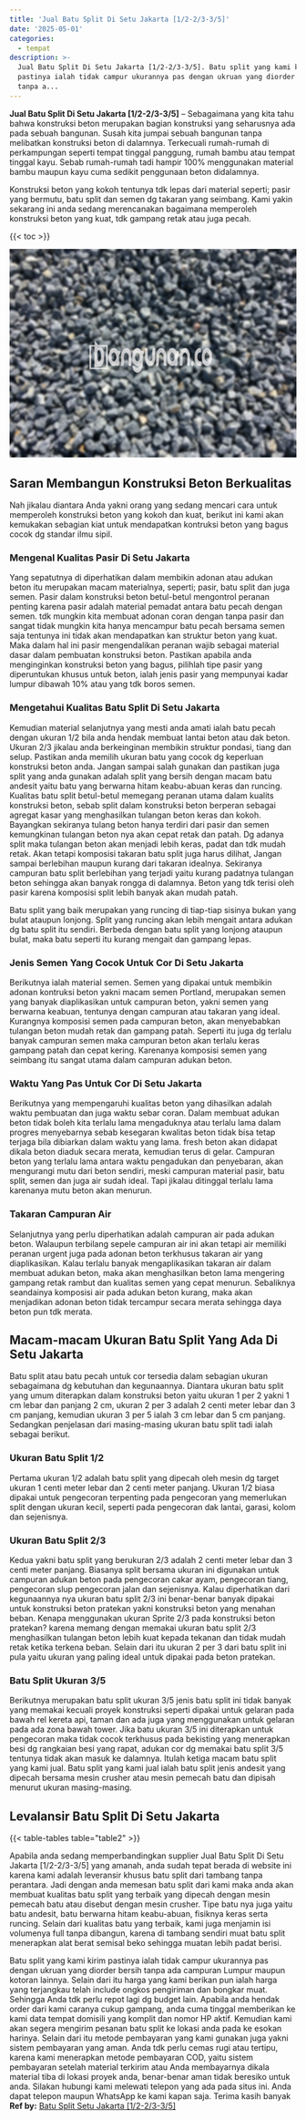```yaml
---
title: 'Jual Batu Split Di Setu Jakarta [1/2-2/3-3/5]'
date: '2025-05-01'
categories:
  - tempat
description: >-
  Jual Batu Split Di Setu Jakarta [1/2-2/3-3/5]. Batu split yang kami kirim
  pastinya ialah tidak campur ukurannya pas dengan ukruan yang diorder bersih
  tanpa a...
---
```


**Jual Batu Split Di Setu Jakarta \[1/2-2/3-3/5\]** – Sebagaimana yang kita tahu bahwa konstruksi beton merupakan bagian konstruksi yang seharusnya ada pada sebuah bangunan. Susah kita jumpai sebuah bangunan tanpa melibatkan konstruksi beton di dalamnya. Terkecuali rumah-rumah di perkampungan seperti tempat tinggal panggung, rumah bambu atau tempat tinggal kayu. Sebab rumah-rumah tadi hampir 100% menggunakan material bambu maupun kayu cuma sedikit penggunaan beton didalamnya.

Konstruksi beton yang kokoh tentunya tdk lepas dari material seperti; pasir yang bermutu, batu split dan semen dg takaran yang seimbang. Kami yakin sekarang ini anda sedang merencanakan bagaimana memperoleh konstruksi beton yang kuat, tdk gampang retak atau juga pecah.

{{< toc >}}

![Jual Batu Split Di Setu Jakarta [1/2-2/3-3/5]](/images/jual-batu-split-01.png)

## Saran Membangun Konstruksi Beton Berkualitas

Nah jikalau diantara Anda yakni orang yang sedang mencari cara untuk memperoleh konstruksi beton yang kokoh dan kuat, berikut ini kami akan kemukakan sebagian kiat untuk mendapatkan kontruksi beton yang bagus cocok dg standar ilmu sipil.

### Mengenal Kualitas Pasir Di Setu Jakarta

Yang sepatutnya di diperhatikan dalam membikin adonan atau adukan beton itu merupakan macam materialnya, seperti; pasir, batu split dan juga semen. Pasir dalam konstruksi beton betul-betul mengontrol peranan penting karena pasir adalah material pemadat antara batu pecah dengan semen. tdk mungkin kita membuat adonan coran dengan tanpa pasir dan sangat tidak mungkin kita hanya mencampur batu pecah bersama semen saja tentunya ini tidak akan mendapatkan kan struktur beton yang kuat. Maka dalam hal ini pasir mengendalikan peranan wajib sebagai material dasar dalam pembuatan konstruksi beton. Pastikan apabila anda menginginkan konstruksi beton yang bagus, pilihlah tipe pasir yang diperuntukan khusus untuk beton, ialah jenis pasir yang mempunyai kadar lumpur dibawah 10% atau yang tdk boros semen.

### Mengetahui Kualitas Batu Split Di Setu Jakarta

Kemudian material selanjutnya yang mesti anda amati ialah batu pecah dengan ukuran 1/2 bila anda hendak membuat lantai beton atau dak beton. Ukuran 2/3 jikalau anda berkeinginan membikin struktur pondasi, tiang dan selup. Pastikan anda memilih ukuran batu yang cocok dg keperluan konstruksi beton anda. Jangan sampai salah gunakan dan pastikan juga split yang anda gunakan adalah split yang bersih dengan macam batu andesit yaitu batu yang berwarna hitam keabu-abuan keras dan runcing. Kualitas batu split betul-betul memegang peranan utama dalam kualits konstruksi beton, sebab split dalam konstruksi beton berperan sebagai agregat kasar yang menghasilkan tulangan beton keras dan kokoh. Bayangkan sekiranya tulang beton hanya terdiri dari pasir dan semen kemungkinan tulangan beton nya akan cepat retak dan patah. Dg adanya split maka tulangan beton akan menjadi lebih keras, padat dan tdk mudah retak. Akan tetapi komposisi takaran batu split juga harus dilihat, Jangan sampai berlebihan maupun kurang dari takaran idealnya. Sekiranya campuran batu split berlebihan yang terjadi yaitu kurang padatnya tulangan beton sehingga akan banyak rongga di dalamnya. Beton yang tdk terisi oleh pasir karena komposisi split lebih banyak akan mudah patah.

Batu split yang baik merupakan yang runcing di tiap-tiap sisinya bukan yang bulat ataupun lonjong. Split yang runcing akan lebih mengait antara adukan dg batu split itu sendiri. Berbeda dengan batu split yang lonjong ataupun bulat, maka batu seperti itu kurang mengait dan gampang lepas.

### Jenis Semen Yang Cocok Untuk Cor Di Setu Jakarta

Berikutnya ialah material semen. Semen yang dipakai untuk membikin adonan kontruksi beton yakni macam semen Portland, merupakan semen yang banyak diaplikasikan untuk campuran beton, yakni semen yang berwarna keabuan, tentunya dengan campuran atau takaran yang ideal. Kurangnya komposisi semen pada campuran beton, akan menyebabkan tulangan beton mudah retak dan gampang patah. Seperti itu juga dg terlalu banyak campuran semen maka campuran beton akan terlalu keras gampang patah dan cepat kering. Karenanya komposisi semen yang seimbang itu sangat utama dalam campuran adukan beton.

### Waktu Yang Pas Untuk Cor Di Setu Jakarta

Berikutnya yang mempengaruhi kualitas beton yang dihasilkan adalah waktu pembuatan dan juga waktu sebar coran. Dalam membuat adukan beton tidak boleh kita terlalu lama mengaduknya atau terlalu lama dalam progres menyebarnya sebab kesegaran kwalitas beton tidak bisa tetap terjaga bila dibiarkan dalam waktu yang lama. fresh beton akan didapat dikala beton diaduk secara merata, kemudian terus di gelar. Campuran beton yang terlalu lama antara waktu pengadukan dan penyebaran, akan mengurangi mutu dari beton sendiri, meski campuran material pasir, batu split, semen dan juga air sudah ideal. Tapi jikalau ditinggal terlalu lama karenanya mutu beton akan menurun.

### Takaran Campuran Air

Selanjutnya yang perlu diperhatikan adalah campuran air pada adukan beton. Walaupun terbilang sepele campuran air ini akan tetapi air memiliki peranan urgent juga pada adonan beton terkhusus takaran air yang diaplikasikan. Kalau terlalu banyak mengaplikasikan takaran air dalam membuat adukan beton, maka akan menghasilkan beton lama mengering gampang retak rambut dan kualitas semen yang cepat menurun. Sebaliknya seandainya komposisi air pada adukan beton kurang, maka akan menjadikan adonan beton tidak tercampur secara merata sehingga daya beton pun tdk merata.

## Macam-macam Ukuran Batu Split Yang Ada Di Setu Jakarta

Batu split atau batu pecah untuk cor tersedia dalam sebagian ukuran sebagaimana dg kebutuhan dan kegunaannya. Diantara ukuran batu split yang umum diterapkan dalam konstruksi beton yaitu ukuran 1 per 2 yakni 1 cm lebar dan panjang 2 cm, ukuran 2 per 3 adalah 2 centi meter lebar dan 3 cm panjang, kemudian ukuran 3 per 5 ialah 3 cm lebar dan 5 cm panjang. Sedangkan penjelasan dari masing-masing ukuran batu split tadi ialah sebagai berikut.

### Ukuran Batu Split 1/2

Pertama ukuran 1/2 adalah batu split yang dipecah oleh mesin dg target ukuran 1 centi meter lebar dan 2 centi meter panjang. Ukuran 1/2 biasa dipakai untuk pengecoran terpenting pada pengecoran yang memerlukan split dengan ukuran kecil, seperti pada pengecoran dak lantai, garasi, kolom dan sejenisnya.

### Ukuran Batu Split 2/3

Kedua yakni batu split yang berukuran 2/3 adalah 2 centi meter lebar dan 3 centi meter panjang. Biasanya split bersama ukuran ini digunakan untuk campuran adukan beton pada pengecoran cakar ayam, pengecoran tiang, pengecoran slup pengecoran jalan dan sejenisnya. Kalau diperhatikan dari kegunaannya nya ukuran batu split 2/3 ini benar-benar banyak dipakai untuk konstruksi beton pratekan yakni konstruksi beton yang menahan beban. Kenapa menggunakan ukuran Sprite 2/3 pada konstruksi beton pratekan? karena memang dengan memakai ukuran batu split 2/3 menghasilkan tulangan beton lebih kuat kepada tekanan dan tidak mudah retak ketika terkena beban. Selain dari itu ukuran 2 per 3 dari batu split ini pula yaitu ukuran yang paling ideal untuk dipakai pada beton pratekan.

### Batu Split Ukuran 3/5

Berikutnya merupakan batu split ukuran 3/5 jenis batu split ini tidak banyak yang memakai kecuali proyek konstruksi seperti dipakai untuk gelaran pada bawah rel kereta api, taman dan ada juga yang menggunakan untuk gelaran pada ada zona bawah tower. Jika batu ukuran 3/5 ini diterapkan untuk pengecoran maka tidak cocok terkhusus pada bekisting yang menerapkan besi dg rangkaian besi yang rapat, adukan cor dg memakai batu split 3/5 tentunya tidak akan masuk ke dalamnya. Itulah ketiga macam batu split yang kami jual. Batu split yang kami jual ialah batu split jenis andesit yang dipecah bersama mesin crusher atau mesin pemecah batu dan dipisah menurut ukuran masing-masing.

## Levalansir Batu Split Di Setu Jakarta

{{< table-tables table="table2" >}}

Apabila anda sedang memperbandingkan supplier Jual Batu Split Di Setu Jakarta \[1/2-2/3-3/5\] yang amanah, anda sudah tepat berada di website ini karena kami adalah leveransir khusus batu split dari tambang tanpa perantara. Jadi dengan anda memesan batu split dari kami maka anda akan membuat kualitas batu split yang terbaik yang dipecah dengan mesin pemecah batu atau disebut dengan mesin crusher. Tipe batu nya juga yaitu batu andesit, batu berwarna hitam keabu-abuan, fisiknya keras serta runcing. Selain dari kualitas batu yang terbaik, kami juga menjamin isi volumenya full tanpa dibangun, karena di tambang sendiri muat batu split menerapkan alat berat semisal beko sehingga muatan lebih padat berisi.

Batu split yang kami kirim pastinya ialah tidak campur ukurannya pas dengan ukruan yang diorder bersih tanpa ada campuran Lumpur maupun kotoran lainnya. Selain dari itu harga yang kami berikan pun ialah harga yang terjangkau telah include ongkos pengiriman dan bongkar muat. Sehingga Anda tdk perlu repot lagi dg budget lain. Apabila anda hendak order dari kami caranya cukup gampang, anda cuma tinggal memberikan ke kami data tempat domisili yang komplit dan nomor HP aktif. Kemudian kami akan segera mengirim pesanan batu split ke lokasi anda pada ke esokan harinya. Selain dari itu metode pembayaran yang kami gunakan juga yakni sistem pembayaran yang aman. Anda tdk perlu cemas rugi atau tertipu, karena kami menerapkan metode pembayaran COD, yaitu sistem pembayaran setelah material terkirim atau Anda membayarnya dikala material tiba di lokasi proyek anda, benar-benar aman tidak beresiko untuk anda. Silakan hubungi kami melewati telepon yang ada pada situs ini. Anda dapat telepon maupun WhatsApp ke kami kapan saja. Terima kasih banyak
**Ref by:** [Batu Split Setu Jakarta [1/2-2/3-3/5]](https://id.wikipedia.org/wiki/Batu)
